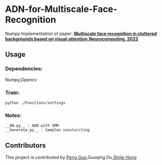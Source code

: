 #                                                    ADN-for-Multiscale-Face-Recognition

Numpy Implementation of paper: [__Multiscale face recognition in cluttered backgrounds based on visual attention,Neurocomputing, 2022__](https://www.sciencedirect.com/science/article/abs/pii/S0925231221015575)

## Usage
### Dependencies:
Numpy,Opencv
### Train:
```
python ./Functions/settings
```
### Notes:
```
__DN.py__ : ADN with SMM
__Generate.py__ : Samples consturcting
```

## Contributors
This project is contributed by [Peng Guo](https://github.com/GuoPP027),Guoqing Du,[Shijie Hong](https://github.com/Hshj13237)
